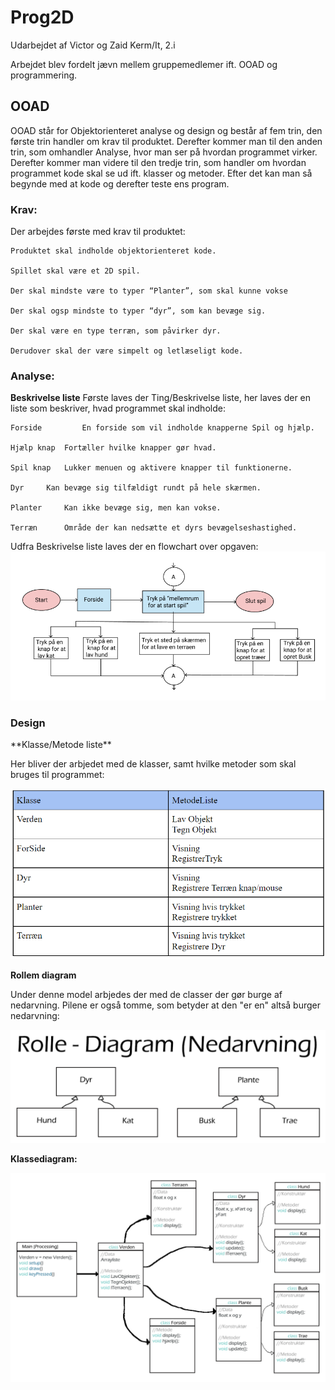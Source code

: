 # Prog2D
Udarbejdet af Victor og Zaid Kerm/It, 2.i

Arbejdet blev fordelt jævn mellem gruppemedlemer ift. OOAD og programmering. 

<h2> OOAD </h2>
OOAD står for Objektorienteret analyse og design og består af fem trin, den første trin handler om krav til produktet. Derefter kommer man til den anden trin, som omhandler Analyse, hvor man ser på hvordan programmet virker. Derefter kommer man videre til den tredje trin, som handler om hvordan programmet kode skal se ud ift. klasser og metoder. Efter det kan man så begynde med at kode og derefter teste ens program.

<h3>Krav: </h3>

Der arbejdes første med krav til produktet: 

 	Produktet skal indholde objektorienteret kode. 

 	Spillet skal være et 2D spil. 

	Der skal mindste være to typer “Planter”, som skal kunne vokse

 	Der skal ogsp mindste to typer “dyr”, som kan bevæge sig.
	
	Der skal være en type terræn, som påvirker dyr.
		
	Derudover skal der være simpelt og letlæseligt kode.

<h3>Analyse: </h3>

**Beskrivelse liste**
Første laves der Ting/Beskrivelse liste, her laves der en liste som beskriver, hvad programmet skal indholde:

    Forside         En forside som vil indholde knapperne Spil og hjælp.
    
    Hjælp knap	Fortæller hvilke knapper gør hvad.
    
    Spil knap 	Lukker menuen og aktivere knapper til funktionerne.
    
    Dyr		Kan bevæge sig tilfældigt rundt på hele skærmen.
    
    Planter		Kan ikke bevæge sig, men kan vokse.
    
    Terræn		Område der kan nedsætte et dyrs bevægelseshastighed.

Udfra Beskrivelse liste laves der en flowchart over opgaven:
![image](Billeder/Flowchart.png)

<h3>Design</h3>
**Klasse/Metode liste**

Her bliver der arbjedet med de klasser, samt hvilke metoder som skal bruges til programmet: 

![image](Billeder/km.png)

**Rollem diagram**

Under denne model arbjedes der med de classer der gør burge af nedarvning. Pilene er også tomme, som betyder at den "er en" altså burger nedarvning:

![image](Billeder/Rollemodel.png)

**Klassediagram:**

![image](Billeder/klassedia.png)

